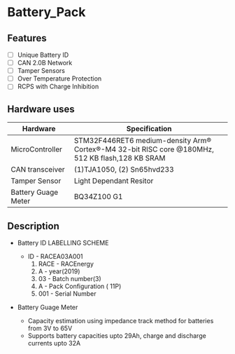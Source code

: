 # Battery_Pack

## Features

- [ ] Unique Battery ID
- [ ] CAN 2.0B Network
- [ ] Tamper Sensors
- [ ] Over Temperature Protection
- [ ] RCPS with Charge Inhibition

## Hardware uses
 |Hardware              |Specification|
 |---|---|
 |MicroController       | STM32F446RET6 medium-density Arm® Cortex®-M4 32-bit RISC core @180MHz, 512 KB flash,128 KB SRAM|
 |CAN transceiver       |(1)TJA1050, (2) Sn65hvd233|
 |Tamper Sensor         |Light Dependant Resitor|
 | Battery Guage Meter  |BQ34Z100 G1
  
## Description
* Battery ID LABELLING SCHEME
     
     * ID - RACEA03A001
       1.  RACE - RACEnergy             
       2.  A - year(2019)
       3.  03 - Batch number(3)
       4.  A - Pack Configuration ( 11P)
       5.  001 - Serial Number
 
* Battery Guage Meter
    * Capacity estimation using impedance track method for batteries from 3V to 65V
    * Supports battery capacities upto 29Ah, charge and discharge currents upto 32A
                 
